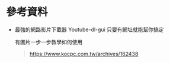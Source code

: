 # 參考資料
* 最強的網路影片下載器 Youtube-dl-gui 只要有網址就能幫你搞定
  
  有圖片一步一步教學如何使用
  > https://www.kocpc.com.tw/archives/162438
